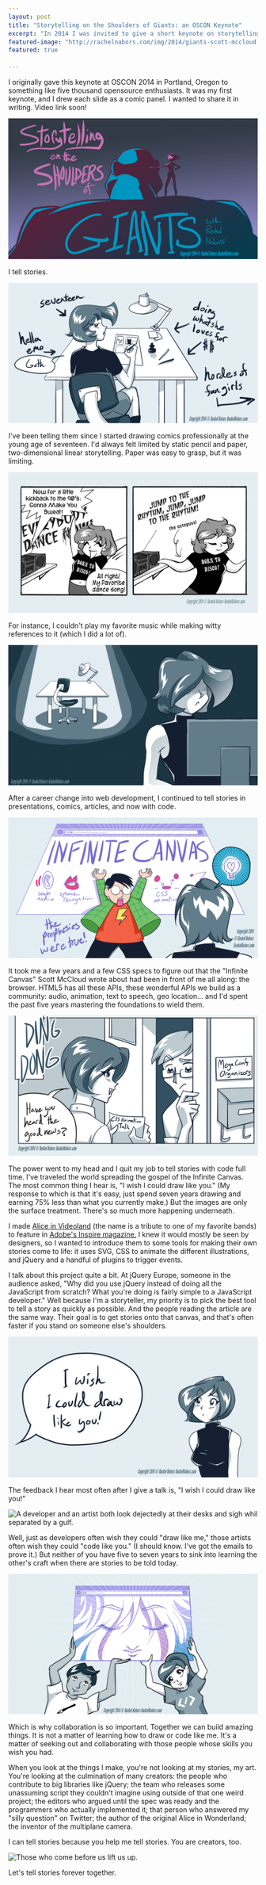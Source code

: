 ```yaml
---
layout: post
title: "Storytelling on the Shoulders of Giants: an OSCON Keynote"
excerpt: "In 2014 I was invited to give a short keynote on storytelling and Opensource at O'Reilly's OSCON. I proceeded to draw every slide as a comic book panel. You're welcome."
featured-image: "http://rachelnabors.com/img/2014/giants-scott-mccloud.jpg"
featured: true

---
```


<p class="note">I originally gave this keynote at OSCON 2014 in Portland, Oregon to something like five thousand opensource enthusiasts. It was my first keynote, and I drew each slide as a comic panel. I wanted to share it in writing. Video link soon!</p>

<img src="/img/2014/giants-title.png" alt="Storytelling on the Shoulders of Giants: A young woman stands on the shoulder of a massive giant." />

I tell stories.

<img src="/img/2014/giants-comics.png" alt="Me as a teenager, drawing comics, living the dream, hordes of fangirls. The works." />

I've been telling them since I started drawing comics professionally at the young age of seventeen. I'd always felt limited by static pencil and paper, two-dimensional linear storytelling. Paper was easy to grasp, but it was limiting.

<img src="/img/2014/giants-flashback.png" alt="A comic I drew from back then, with references to music playing over a radio." />

For instance, I couldn't play my favorite music while making witty references to it (which I did a lot of).

<img src="/img/2014/giants-web-dev.png" alt="SYMBOLISM! In the foreground, I work at a computer, my eyes shadowed. Behind me, alone, in the dark: my unused drawing table." />

After a career change into web development, I continued to tell stories in presentations, comics, articles, and now with code.

<img src="/img/2014/giants-scott-mccloud.png" alt="Scott McCloud bursting forth from a web browser, shouting that the prophesies were true." />

It took me a few years and a few CSS specs to figure out that the "Infinite Canvas" Scott McCloud wrote about had been in front of me all along: the browser. HTML5 has all these APIs, these wonderful APIs we build as a community: audio, animation, text to speech, geo location&hellip; and I'd spent the  past five years mastering the foundations to wield them.

<img src="/img/2014/giants-evangelist.png" alt="Me going from conference organizer door to conference organizer door, asking if they've 'heard the good news' about CSS animation." />

The power went to my head and I quit my job to tell stories with code full time. I've traveled the world spreading the gospel of the Infinite Canvas. The most common thing I hear is, "I wish I could draw like you." (My response to which is that it's easy, just spend seven years drawing and  earning 75% less than what you currently make.) But the images are only the surface treatment. There's so much more happening underneath.

I made [Alice in Videoland](http://rachelnabors.com/alice-in-videoland/book/) (the name is a tribute to one of my favorite bands) to feature in [Adobe's Inspire magazine.](http://www.adobe.com/inspire/2013/12/interactive-html5-storybook.html?trackingid=KJGDU&PID=7114730) I knew it would mostly be seen by designers, so I wanted to introduce them to some tools for making their own stories come to life: it uses SVG, CSS to animate the different illustrations, and jQuery and a handful of plugins to trigger events.

I talk about this project quite a bit. At jQuery Europe, someone in the audience asked, "Why did you use jQuery instead of doing all the JavaScript from scratch? What you're doing is fairly simple to a JavaScript developer." Well because I'm a storyteller, my priority is to pick the best tool to tell a story as quickly as possible. And the people reading the article are the same way. Their goal is to get stories onto that canvas, and that's often faster if you stand on someone else's shoulders.

<img src="/img/2014/giants-draw-like-me.png" alt="I wish I could draw like you!" />

The feedback I hear most often after I give a talk is, "I wish I could draw like you!"

<img src="/img/2014/giants-developerss-and-artists.png" alt="A developer and an artist both look dejectedly at their desks and sigh whil separated by a gulf." />

Well, just as developers often wish they could "draw like me," those artists often wish they could "code like you." (I should know. I've got the emails to prove it.) But neither of you have five to seven years to sink into learning the other's craft when there are stories to be told today.

<img src="/img/2014/giants-collaboration.png" alt="Collaboration. Mic drop." />

Which is why collaboration is so important. Together we can build amazing things. It is not a matter of learning how to draw or code like me. It's a matter of seeking out and collaborating with those people whose skills you wish you had.

When you look at the things I make, you're not looking at my stories, my art. You're looking at the culmination of many creators: the people who contribute to big libraries like jQuery; the team who releases some unassuming script they couldn't imagine using outside of that one weird project; the editors who argued until the spec was ready and the programmers who actually implemented it; that person who answered my "silly question" on Twitter; the author of the original Alice in Wonderland; the inventor of the multiplane camera.

I can tell stories because you help me tell stories. You are creators, too.

<img src="/img/2014/giants-more-collaboration.png" alt="Those who come before us lift us up." />

Let's tell stories forever together.
